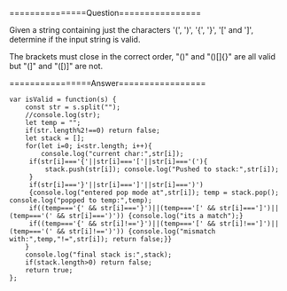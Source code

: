 
===============Question================

Given a string containing just the characters '(', ')', '{', '}', '[' and ']', determine if the input string is valid.

The brackets must close in the correct order, "()" and "()[]{}" are all valid but "(]" and "([)]" are not.

================Answer=================

```
var isValid = function(s) {
    const str = s.split("");
    //console.log(str);
    let temp = "";
    if(str.length%2!==0) return false;
    let stack = [];
    for(let i=0; i<str.length; i++){
        console.log("current char:",str[i]);
     if(str[i]==='{'||str[i]==='['||str[i]==='('){
         stack.push(str[i]); console.log("Pushed to stack:",str[i]);
     }
     if(str[i]==='}'||str[i]===']'||str[i]===')')
     {console.log("entered pop mode at",str[i]); temp = stack.pop(); console.log("popped to temp:",temp);
     if((temp==='{' && str[i]==='}')||(temp==='[' && str[i]===']')||(temp==='(' && str[i]===')')) {console.log("its a match");}
     if((temp==='{' && str[i]!=='}')||(temp==='[' && str[i]!==']')||(temp==='(' && str[i]!==')')) {console.log("mismatch with:",temp,"!=",str[i]); return false;}}
    }
    console.log("final stack is:",stack);
    if(stack.length>0) return false;
    return true;
};
```
